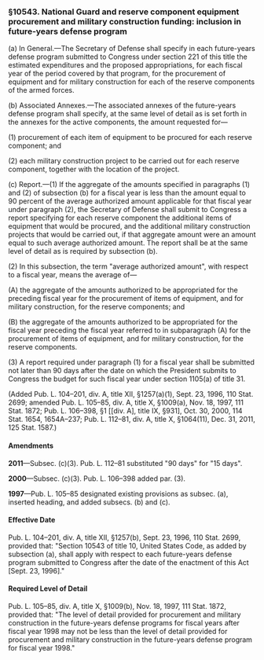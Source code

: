### §10543. National Guard and reserve component equipment procurement and military construction funding: inclusion in future-years defense program ###

(a) In General.—The Secretary of Defense shall specify in each future-years defense program submitted to Congress under section 221 of this title the estimated expenditures and the proposed appropriations, for each fiscal year of the period covered by that program, for the procurement of equipment and for military construction for each of the reserve components of the armed forces.

(b) Associated Annexes.—The associated annexes of the future-years defense program shall specify, at the same level of detail as is set forth in the annexes for the active components, the amount requested for—

(1) procurement of each item of equipment to be procured for each reserve component; and

(2) each military construction project to be carried out for each reserve component, together with the location of the project.

(c) Report.—(1) If the aggregate of the amounts specified in paragraphs (1) and (2) of subsection (b) for a fiscal year is less than the amount equal to 90 percent of the average authorized amount applicable for that fiscal year under paragraph (2), the Secretary of Defense shall submit to Congress a report specifying for each reserve component the additional items of equipment that would be procured, and the additional military construction projects that would be carried out, if that aggregate amount were an amount equal to such average authorized amount. The report shall be at the same level of detail as is required by subsection (b).

(2) In this subsection, the term "average authorized amount", with respect to a fiscal year, means the average of—

(A) the aggregate of the amounts authorized to be appropriated for the preceding fiscal year for the procurement of items of equipment, and for military construction, for the reserve components; and

(B) the aggregate of the amounts authorized to be appropriated for the fiscal year preceding the fiscal year referred to in subparagraph (A) for the procurement of items of equipment, and for military construction, for the reserve components.

(3) A report required under paragraph (1) for a fiscal year shall be submitted not later than 90 days after the date on which the President submits to Congress the budget for such fiscal year under section 1105(a) of title 31.

(Added Pub. L. 104–201, div. A, title XII, §1257(a)(1), Sept. 23, 1996, 110 Stat. 2699; amended Pub. L. 105–85, div. A, title X, §1009(a), Nov. 18, 1997, 111 Stat. 1872; Pub. L. 106–398, §1 [[div. A], title IX, §931], Oct. 30, 2000, 114 Stat. 1654, 1654A–237; Pub. L. 112–81, div. A, title X, §1064(11), Dec. 31, 2011, 125 Stat. 1587.)

#### Amendments ####

**2011**—Subsec. (c)(3). Pub. L. 112–81 substituted "90 days" for "15 days".

**2000**—Subsec. (c)(3). Pub. L. 106–398 added par. (3).

**1997**—Pub. L. 105–85 designated existing provisions as subsec. (a), inserted heading, and added subsecs. (b) and (c).

#### Effective Date ####

Pub. L. 104–201, div. A, title XII, §1257(b), Sept. 23, 1996, 110 Stat. 2699, provided that: "Section 10543 of title 10, United States Code, as added by subsection (a), shall apply with respect to each future-years defense program submitted to Congress after the date of the enactment of this Act [Sept. 23, 1996]."

#### Required Level of Detail ####

Pub. L. 105–85, div. A, title X, §1009(b), Nov. 18, 1997, 111 Stat. 1872, provided that: "The level of detail provided for procurement and military construction in the future-years defense programs for fiscal years after fiscal year 1998 may not be less than the level of detail provided for procurement and military construction in the future-years defense program for fiscal year 1998."